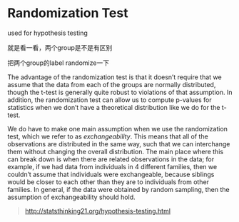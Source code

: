 # Randomization Test

used for hypothesis testing

就是看一看，两个group是不是有区别

把两个group的label randomize一下



 The advantage of the randomization test is that it doesn’t require that we assume that the data from each of the groups are normally distributed, though the t-test is generally quite robust to violations of that assumption. In addition, the randomization test can allow us to compute p-values for statistics when we don’t have a theoretical distribution like we do for the t-test.

We do have to make one main assumption when we use the randomization test, which we refer to as *exchangeability*. This means that all of the observations are distributed in the same way, such that we can interchange them without changing the overall distribution. The main place where this can break down is when there are related observations in the data; for example, if we had data from individuals in 4 different families, then we couldn’t assume that individuals were exchangeable, because siblings would be closer to each other than they are to individuals from other families. In general, if the data were obtained by random sampling, then the assumption of exchangeability should hold.

> http://statsthinking21.org/hypothesis-testing.html

